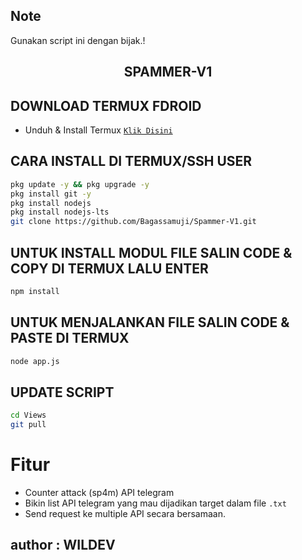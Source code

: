 ## Note
Gunakan script ini dengan bijak.!

<h2 align="center">SPAMMER-V1 </h2>


## DOWNLOAD TERMUX FDROID
* Unduh & Install Termux [`Klik Disini`](https://f-droid.org/repo/com.termux_118.apk)

## CARA INSTALL DI TERMUX/SSH USER
```bash
pkg update -y && pkg upgrade -y
pkg install git -y
pkg install nodejs
pkg install nodejs-lts
git clone https://github.com/Bagassamuji/Spammer-V1.git
```
## UNTUK INSTALL  MODUL FILE SALIN CODE & COPY DI TERMUX LALU ENTER
```bash
npm install
```
## UNTUK MENJALANKAN FILE SALIN CODE & PASTE DI TERMUX
```bash
node app.js
```
## UPDATE SCRIPT
```bash
cd Views
git pull
```
# Fitur

- Counter attack (sp4m) API telegram
- Bikin list API telegram yang mau dijadikan target dalam file `.txt`
- Send request ke multiple API secara bersamaan.

## author : WILDEV

